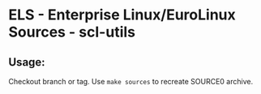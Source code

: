 # ELS - Enterprise Linux/EuroLinux Sources - scl-utils
 
## Usage:
  Checkout branch or tag. Use `make sources` to recreate  SOURCE0 archive.
